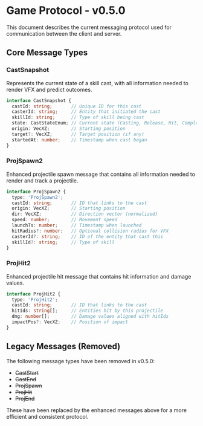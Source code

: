# Game Protocol - v0.5.0

This document describes the current messaging protocol used for communication between the client and server.

## Core Message Types

### CastSnapshot

Represents the current state of a skill cast, with all information needed to render VFX and predict outcomes.

```typescript
interface CastSnapshot {
  castId: string;       // Unique ID for this cast
  casterId: string;     // Entity that initiated the cast
  skillId: string;      // Type of skill being cast
  state: CastStateEnum; // Current state (Casting, Release, Hit, Complete)
  origin: VecXZ;        // Starting position
  target?: VecXZ;       // Target position (if any)
  startedAt: number;    // Timestamp when cast began
}
```

### ProjSpawn2

Enhanced projectile spawn message that contains all information needed to render and track a projectile.

```typescript
interface ProjSpawn2 {
  type: 'ProjSpawn2';
  castId: string;       // ID that links to the cast 
  origin: VecXZ;        // Starting position
  dir: VecXZ;           // Direction vector (normalized)
  speed: number;        // Movement speed
  launchTs: number;     // Timestamp when launched
  hitRadius?: number;   // Optional collision radius for VFX
  casterId?: string;    // ID of the entity that cast this
  skillId?: string;     // Type of skill
}
```

### ProjHit2

Enhanced projectile hit message that contains hit information and damage values.

```typescript
interface ProjHit2 {
  type: 'ProjHit2';
  castId: string;       // ID that links to the cast
  hitIds: string[];     // Entities hit by this projectile
  dmg: number[];        // Damage values aligned with hitIds
  impactPos?: VecXZ;    // Position of impact
}
```

## Legacy Messages (Removed)

The following message types have been removed in v0.5.0:

- ~~CastStart~~
- ~~CastEnd~~
- ~~ProjSpawn~~
- ~~ProjHit~~
- ~~ProjEnd~~

These have been replaced by the enhanced messages above for a more efficient and consistent protocol.
